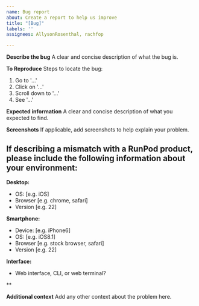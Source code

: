 ```yaml
---
name: Bug report
about: Create a report to help us improve
title: "[Bug]"
labels: ''
assignees: AllysonRosenthal, rachfop

---
```


**Describe the bug**
A clear and concise description of what the bug is.

**To Reproduce**
Steps to locate the bug:
1. Go to '...'
2. Click on '...'
3. Scroll down to '...'
4. See '...'

**Expected information**
A clear and concise description of what you expected to find.

**Screenshots**
If applicable, add screenshots to help explain your problem.

## If describing a mismatch with a RunPod product, please include the following information about your environment:
**Desktop:**
 - OS: [e.g. iOS]
 - Browser [e.g. chrome, safari]
 - Version [e.g. 22]

**Smartphone:**
 - Device: [e.g. iPhone6]
 - OS: [e.g. iOS8.1]
 - Browser [e.g. stock browser, safari]
 - Version [e.g. 22]

**Interface:**
- Web interface, CLI, or web terminal?

**

**Additional context**
Add any other context about the problem here.

